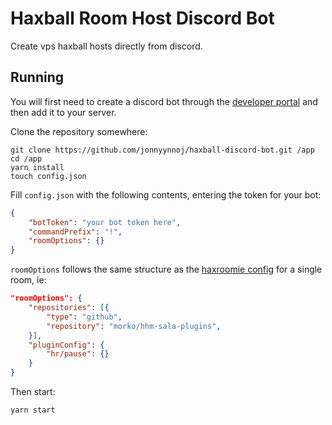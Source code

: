 # Haxball Room Host Discord Bot

Create vps haxball hosts directly from discord.

## Running

You will first need to create a discord bot through the [developer portal](https://discord.com/developers/applications) and then add it to your server.

Clone the repository somewhere:

```
git clone https://github.com/jonnyynnoj/haxball-discord-bot.git /app
cd /app
yarn install
touch config.json
```

Fill `config.json` with the following contents, entering the token for your bot:

```json
{
    "botToken": "your bot token here",
    "commandPrefix": "!",
    "roomOptions": {}
}
```

`roomOptions` follows the same structure as the [haxroomie config](https://morko.github.io/haxroomie/tutorial-haxroomie-cli-config.html) for a single room, ie:

```json
"roomOptions": {
    "repositories": [{
        "type": "github",
        "repository": "morko/hhm-sala-plugins",
    }],
    "pluginConfig": {
        "hr/pause": {}
    }
}
```

Then start:

```
yarn start
```
